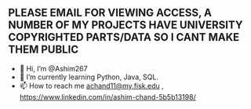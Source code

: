 ## PLEASE EMAIL FOR VIEWING ACCESS, A NUMBER OF MY PROJECTS HAVE UNIVERSITY COPYRIGHTED PARTS/DATA SO I CANT MAKE THEM PUBLIC ##
- 👋 Hi, I’m @Ashim267
- 🌱 I’m currently learning Python, Java, SQL.
- 📫 How to reach me achand11@my.fisk.edu , https://www.linkedin.com/in/ashim-chand-5b5b13198/ 

<!---
Ashim267/Ashim267 is a ✨ special ✨ repository because its `README.md` (this file) appears on your GitHub profile.
You can click the Preview link to take a look at your changes.
--->

